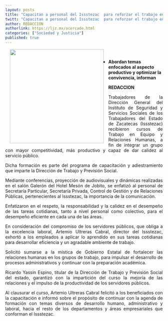```yaml
---
layout: posts
title: "Capacitan a personal del Issstezac  para reforzar el trabajo en equipo"
twitt: "Capacitan a personal del Issstezac  para reforzar el trabajo en equipo"
author: REDACCION
authorlink: https://ljz.mx/acercade.html
categories: ["Sociedad y Justicia"]
published: true
---
```

<p style="text-align: justify;">
  <div>
    <strong><img src="images/stories/fotos_marzo/p10 issstezac.jpg" border="0" width="300" style="margin-left: 15px; margin-right: 15px; float: left;" /><br /></strong>
  </div>
  
  <ul>
    <li>
      <strong>Abordan temas enfocados al aspecto productivo y optimizar la convivencia, informan</strong>
    </li>
  </ul>
</p>

<p style="text-align: justify;">
  <strong>REDACCION</strong>
</p>

<p style="text-align: justify;">
  Trabajadores de la Dirección General del Instituto de Seguridad y Servicios Sociales de los Trabajadores del Estado de Zacatecas (Issstezac) recibieron cursos de Trabajo en Equipo y Relaciones Humanas, a fin de integrar un grupo con mayor competitividad, más productivo y capaz de dar calidez al servicio público.
</p>

<p style="text-align: justify;">
  Dicha formación es parte del programa de capacitación y adiestramiento que imparte la Dirección de Trabajo y Previsión Social.
</p>

<p style="text-align: justify;">
  Mediante conferencias, proyección de audiovisuales y dinámicas realizadas en el salón Galerón del Hotel Mesón de Jobito, se enfatizó al personal de Secretaría Particular, Secretaría Privada, Control de Gestión y de Relaciones Públicas, pertenecientes al Issstezac, la importancia de la comunicación.
</p>

<p style="text-align: justify;">
  Enfatizaron en el respeto, la responsabilidad y la calidez en el desempeño de las tareas cotidianas, tanto a nivel personal como colectivo, para el desempeño eficiente en cada una de las áreas.
</p>

<p style="text-align: justify;">
  En consideración del compromiso de los servidores públicos, que obliga a la excelencia laboral, Artemio Ultreras Cabral, director del Issstezac, exhortó a los empleados a aplicar lo aprendido en sus tareas cotidianas para desarrollar eficiencia y un agradable ambiente de trabajo.
</p>

<p style="text-align: justify;">
  Solicitó sumarse a la mística de Gobierno Estatal de fortalecer las relaciones humanas en los grupos de trabajo, para impulsar el desarrollo de procesos administrativos y continuar con la preparación académica.
</p>

<p style="text-align: justify;">
  Ricardo Yassin Espino, titular de la Dirección de Trabajo y Previsión Social del estado, garantizó con la impartición del curso la mejoría de las relaciones y el impulso de la productividad de los servidores públicos.
</p>

<p style="text-align: justify;">
  Al clausurar el curso, Artemio Ultreras Cabral felicitó a los beneficiados con la capacitación e informó sobre el propósito de continuar con la agenda de formación con temas diversos de desarrollo humano, administrativo y laboral, hacia el resto de los departamentos y áreas empresariales que conforman el Issstezac.
</p>
